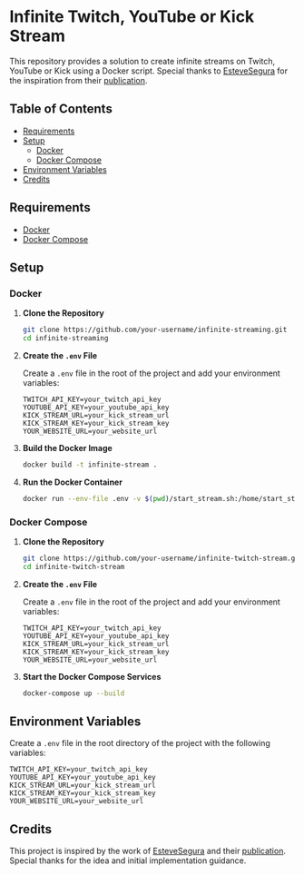 # Infinite Twitch, YouTube or Kick Stream

This repository provides a solution to create infinite streams on Twitch, YouTube or Kick using a Docker script. Special thanks to [EsteveSegura](https://github.com/EsteveSegura) for the inspiration from their [publication](https://x.com/girlazote/status/1803181481059340443).

## Table of Contents

- [Requirements](#requirements)
- [Setup](#setup)
  - [Docker](#docker)
  - [Docker Compose](#docker-compose)
- [Environment Variables](#environment-variables)
- [Credits](#credits)

## Requirements

- [Docker](https://docs.docker.com/get-docker/)
- [Docker Compose](https://docs.docker.com/compose/install/)

## Setup

### Docker

1. **Clone the Repository**

    ```bash
    git clone https://github.com/your-username/infinite-streaming.git
    cd infinite-streaming
    ```

2. **Create the `.env` File**

    Create a `.env` file in the root of the project and add your environment variables:

    ```env
    TWITCH_API_KEY=your_twitch_api_key
    YOUTUBE_API_KEY=your_youtube_api_key
    KICK_STREAM_URL=your_kick_stream_url
    KICK_STREAM_KEY=your_kick_stream_key
    YOUR_WEBSITE_URL=your_website_url
    ```

3. **Build the Docker Image**

    ```bash
    docker build -t infinite-stream .
    ```

4. **Run the Docker Container**

    ```bash
    docker run --env-file .env -v $(pwd)/start_stream.sh:/home/start_stream.sh infinite-stream
    ```

### Docker Compose

1. **Clone the Repository**

    ```bash
    git clone https://github.com/your-username/infinite-twitch-stream.git
    cd infinite-twitch-stream
    ```

2. **Create the `.env` File**

    Create a `.env` file in the root of the project and add your environment variables:

    ```env
    TWITCH_API_KEY=your_twitch_api_key
    YOUTUBE_API_KEY=your_youtube_api_key
    KICK_STREAM_URL=your_kick_stream_url
    KICK_STREAM_KEY=your_kick_stream_key
    YOUR_WEBSITE_URL=your_website_url
    ```

3. **Start the Docker Compose Services**

    ```bash
    docker-compose up --build
    ```

## Environment Variables

Create a `.env` file in the root directory of the project with the following variables:

```env
TWITCH_API_KEY=your_twitch_api_key
YOUTUBE_API_KEY=your_youtube_api_key
KICK_STREAM_URL=your_kick_stream_url
KICK_STREAM_KEY=your_kick_stream_key
YOUR_WEBSITE_URL=your_website_url
```

## Credits

This project is inspired by the work of [EsteveSegura](https://github.com/EsteveSegura) and their [publication](https://x.com/girlazote/status/1803181481059340443). Special thanks for the idea and initial implementation guidance.
